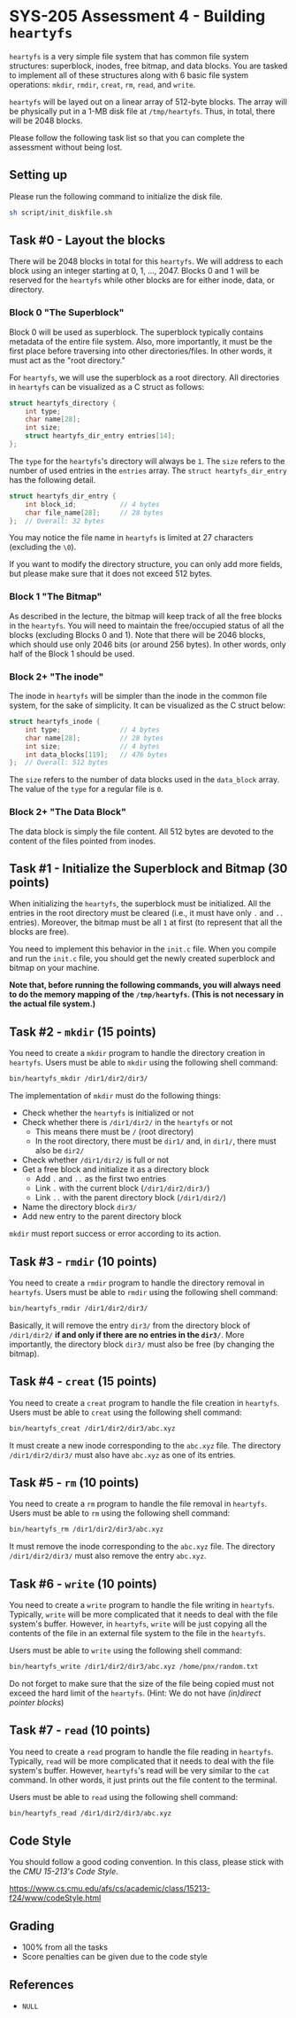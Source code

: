 # SYS-205 Assessment 4 - Building `heartyfs`

`heartyfs` is a very simple file system that has common file system structures: superblock, inodes, free bitmap, and data blocks. You are tasked to implement all of these structures along with 6 basic file system operations: `mkdir`, `rmdir`, `creat`, `rm`, `read`, and `write`.

`heartyfs` will be layed out on a linear array of 512-byte blocks. The array will be physically put in a 1-MB disk file at `/tmp/heartyfs`. Thus, in total, there will be 2048 blocks.

Please follow the following task list so that you can complete the assessment without being lost.

## Setting up
Please run the following command to initialize the disk file.

```sh
sh script/init_diskfile.sh
```

## Task #0 - Layout the blocks
There will be 2048 blocks in total for this `heartyfs`. We will address to each block using an integer starting at 0, 1, ..., 2047. Blocks 0 and 1 will be reserved for the `heartyfs` while other blocks are for either inode, data, or directory.

### Block 0 "The Superblock"
Block 0 will be used as superblock. The superblock typically contains metadata of the entire file system. Also, more importantly, it must be the first place before traversing into other directories/files. In other words, it must act as the "root directory."

For `heartyfs`, we will use the superblock as a root directory. All directories in `heartyfs` can be visualized as a C struct as follows:

```c
struct heartyfs_directory {
    int type;
    char name[28];
    int size;
    struct heartyfs_dir_entry entries[14];
};
```

The `type` for the `heartyfs`'s directory will always be `1`. The `size` refers to the number of used entries in the `entries` array. The `struct heartyfs_dir_entry` has the following detail.

```c
struct heartyfs_dir_entry {
    int block_id;           // 4 bytes
    char file_name[28];     // 28 bytes
};  // Overall: 32 bytes
```

You may notice the file name in `heartyfs` is limited at 27 characters (excluding the `\0`).

If you want to modify the directory structure, you can only add more fields, but please make sure that it does not exceed 512 bytes.

### Block 1 "The Bitmap"
As described in the lecture, the bitmap will keep track of all the free blocks in the `heartyfs`. You will need to maintain the free/occupied status of all the blocks (excluding Blocks 0 and 1). Note that there will be 2046 blocks, which should use only 2046 bits (or around 256 bytes). In other words, only half of the Block 1 should be used.

### Block 2+ "The inode"
The inode in `heartyfs` will be simpler than the inode in the common file system, for the sake of simplicity. It can be visualized as the C struct below:

```c
struct heartyfs_inode {
    int type;               // 4 bytes
    char name[28];          // 28 bytes
    int size;               // 4 bytes
    int data_blocks[119];   // 476 bytes
};  // Overall: 512 bytes
```

The `size` refers to the number of data blocks used in the `data_block` array. The value of the `type` for a regular file is `0`.

### Block 2+ "The Data Block"
The data block is simply the file content. All 512 bytes are devoted to the content of the files pointed from inodes.

## Task #1 - Initialize the Superblock and Bitmap (30 points)
When initializing the `heartyfs`, the superblock must be initialized. All the entries in the root directory must be cleared (i.e., it must have only `.` and `..` entries). Moreover, the bitmap must be all `1` at first (to represent that all the blocks are free).

You need to implement this behavior in the `init.c` file. When you compile and run the `init.c` file, you should get the newly created superblock and bitmap on your machine.

**Note that, before running the following commands, you will always need to do the memory mapping of the `/tmp/heartyfs`. (This is not necessary in the actual file system.)**

## Task #2 - `mkdir` (15 points)
You need to create a `mkdir` program to handle the directory creation in `heartyfs`. Users must be able to `mkdir` using the following shell command:

```sh
bin/heartyfs_mkdir /dir1/dir2/dir3/
```

The implementation of `mkdir` must do the following things:
- Check whether the `heartyfs` is initialized or not
- Check whether there is `/dir1/dir2/` in the `heartyfs` or not
  - This means there must be `/` (root directory)
  - In the root directory, there must be `dir1/` and, in `dir1/`, there must also be `dir2/`
- Check whether `/dir1/dir2/` is full or not
- Get a free block and initialize it as a directory block
  - Add `.` and `..` as the first two entries
  - Link `.` with the current block (`/dir1/dir2/dir3/`)
  - Link `..` with the parent directory block (`/dir1/dir2/`)
- Name the directory block `dir3/`
- Add new entry to the parent directory block

`mkdir` must report success or error according to its action.

## Task #3 - `rmdir` (10 points)
You need to create a `rmdir` program to handle the directory removal in `heartyfs`. Users must be able to `rmdir` using the following shell command:

```sh
bin/heartyfs_rmdir /dir1/dir2/dir3/
```

Basically, it will remove the entry `dir3/` from the directory block of `/dir1/dir2/` **if and only if there are no entries in the `dir3/`**. More importantly, the directory block `dir3/` must also be free (by changing the bitmap).

## Task #4 - `creat` (15 points)
You need to create a `creat` program to handle the file creation in `heartyfs`. Users must be able to `creat` using the following shell command:

```sh
bin/heartyfs_creat /dir1/dir2/dir3/abc.xyz
```

It must create a new inode corresponding to the `abc.xyz` file. The directory `/dir1/dir2/dir3/` must also have `abc.xyz` as one of its entries.

## Task #5 - `rm` (10 points)
You need to create a `rm` program to handle the file removal in `heartyfs`. Users must be able to `rm` using the following shell command:

```sh
bin/heartyfs_rm /dir1/dir2/dir3/abc.xyz
```

It must remove the inode corresponding to the `abc.xyz` file. The directory `/dir1/dir2/dir3/` must also remove the entry `abc.xyz`.

## Task #6 - `write` (10 points)
You need to create a `write` program to handle the file writing in `heartyfs`. Typically, `write` will be more complicated that it needs to deal with the file system's buffer. However, in `heartyfs`, `write` will be just copying all the contents of the file in an external file system to the file in the `heartyfs`.

Users must be able to `write` using the following shell command:

```sh
bin/heartyfs_write /dir1/dir2/dir3/abc.xyz /home/pnx/random.txt
```

Do not forget to make sure that the size of the file being copied must not exceed the hard limit of the `heartyfs`. (Hint: We do not have *(in)direct pointer blocks*)

## Task #7 - `read` (10 points)
You need to create a `read` program to handle the file reading in `heartyfs`. Typically, `read` will be more complicated that it needs to deal with the file system's buffer. However, `heartyfs`'s read will be very similar to the `cat` command. In other words, it just prints out the file content to the terminal.

Users must be able to `read` using the following shell command:

```sh
bin/heartyfs_read /dir1/dir2/dir3/abc.xyz
```

## Code Style
You should follow a good coding convention. In this class, please stick with the *CMU 15-213's Code Style*.

https://www.cs.cmu.edu/afs/cs/academic/class/15213-f24/www/codeStyle.html

## Grading
- 100% from all the tasks
- Score penalties can be given due to the code style

## References
- `NULL`
